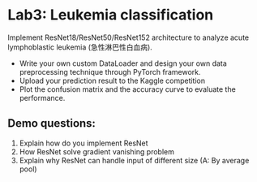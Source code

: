 # Lab3: Leukemia classification
Implement ResNet18/ResNet50/ResNet152 architecture to analyze acute lymphoblastic leukemia (急性淋巴性白血病).
* Write your own custom DataLoader and design your own data preprocessing technique through PyTorch framework.
* Upload your prediction result to the Kaggle competition
* Plot the confusion matrix and the accuracy curve to evaluate the performance.

## Demo questions:
1. Explain how do you implement ResNet
2. How ResNet solve gradient vanishing problem
3. Explain why ResNet can handle input of different size (A: By average pool)